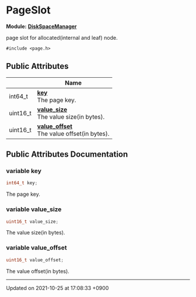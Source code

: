 

# PageSlot

**Module:** **[DiskSpaceManager](/Modules/DiskSpaceManager)**



page slot for allocated(internal and leaf) node. 


`#include <page.h>`

## Public Attributes

|                | Name           |
| -------------- | -------------- |
| int64_t | **[key](/Classes/PageSlot#variable-key)** <br>The page key.  |
| uint16_t | **[value_size](/Classes/PageSlot#variable-value_size)** <br>The value size(in bytes).  |
| uint16_t | **[value_offset](/Classes/PageSlot#variable-value_offset)** <br>The value offset(in bytes).  |

## Public Attributes Documentation

### variable key

```cpp
int64_t key;
```

The page key. 

### variable value_size

```cpp
uint16_t value_size;
```

The value size(in bytes). 

### variable value_offset

```cpp
uint16_t value_offset;
```

The value offset(in bytes). 

-------------------------------

Updated on 2021-10-25 at 17:08:33 +0900